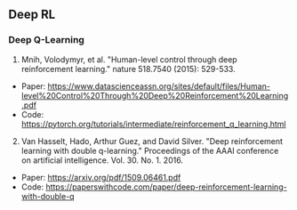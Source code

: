 ## Deep RL
### Deep Q-Learning
1. Mnih, Volodymyr, et al. "Human-level control through deep reinforcement learning." nature 518.7540 (2015): 529-533.
+ Paper: https://www.datascienceassn.org/sites/default/files/Human-level%20Control%20Through%20Deep%20Reinforcement%20Learning.pdf
+ Code: https://pytorch.org/tutorials/intermediate/reinforcement_q_learning.html
2. Van Hasselt, Hado, Arthur Guez, and David Silver. "Deep reinforcement learning with double q-learning." Proceedings of the AAAI conference on artificial intelligence. Vol. 30. No. 1. 2016.
+ Paper: https://arxiv.org/pdf/1509.06461.pdf
+ Code: https://paperswithcode.com/paper/deep-reinforcement-learning-with-double-q

